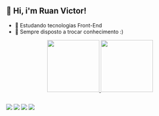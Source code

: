 ## 👋 Hi, i'm Ruan Victor! 

- 😬 Estudando tecnologias Front-End
- 👥 Sempre disposto a trocar conhecimento :)

<div align="center">
  <a href="https://github.com/biassumcao">
  <img height="140em" src="https://github-readme-stats.vercel.app/api?username=ruancarreirogomes&show_icons=true&theme=midnight-red&include_all_commits=true&count_private=true"/>
  <img height="140em" src="https://github-readme-stats.vercel.app/api/top-langs/?username=ruancarreirogomes&layout=compact&langs_count=7&theme=midnight-red"/>
</div>
  
  ##
  
<div> 
  <a href="https://instagram.com/rruan_victor"><img src="https://img.shields.io/badge/-Instagram-%23E4405F?style=for-the-badge&logo=instagram&logoColor=white"></a>
  <a href="https://www.linkedin.com/in/ruan-victor-carreiro-gomes"><img src="https://img.shields.io/badge/-LinkedIn-%230077B5?style=for-the-badge&logo=linkedin&logoColor=white"></a> 
  <a href = "mailto:ruanvictorp221112gmail.com"><img src="https://img.shields.io/badge/Gmail-D14836?style=for-the-badge&logo=gmail&logoColor=white"></a>
  <a href="https://web.whatsapp.com/send?phone=5586981418197"><img src="https://img.shields.io/badge/WhatsApp-25D366?style=for-the-badge&logo=whatsapp&logoColor=white"></a>
</div>
